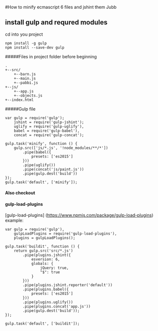#How to minify ecmascript 6 files and jshint them
Jubb


## install gulp and requred modules
cd into you project
```
npm install -g gulp
npm install --save-dev gulp

```

#####Files in project folder before beginning
```
.
+--src/
    +--barn.js
    +--main.js
    +--pabbi.js
+--js/
    +--app.js
    +--objects.js
+--index.html
```

#####Gulp file
```
var gulp = require('gulp');
    jshint = require('gulp-jshint');
    uglify = require('gulp-uglify'),
    babel = require('gulp-babel'),
    concat = require('gulp-concat');

gulp.task('minify', function () {
    gulp.src(['js/*.js', '!node_modules/**/*'])
        .pipe(babel({
            presets: ['es2015']
        }))
        .pipe(uglify())
        .pipe(concat('js/paint.js'))
        .pipe(gulp.dest('build'))
});
gulp.task('default', ['minify']);
```

#### Also checkout
#### gulp-load-plugins
[gulp-load-plugins] (https://www.npmjs.com/package/gulp-load-plugins)
example:
```
var gulp = require('gulp'),
	gulpLoadPlugins = require('gulp-load-plugins'),
	plugins = gulpLoadPlugins();

gulp.task('buildit', function () {
	return gulp.src('src/*.js')
		.pipe(plugins.jshint({
			esversion: 6,
			globals: {
				jQuery: true,
				"$": true
			}
		}))
		.pipe(plugins.jshint.reporter('default'))
		.pipe(plugins.babel({
			presets: ['es2015']
		}))
		.pipe(plugins.uglify())
		.pipe(plugins.concat('app.js'))
		.pipe(gulp.dest('build'));
});

gulp.task('default', ['buildit']);
```
